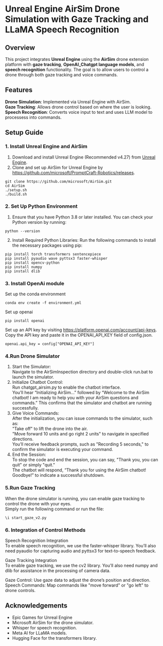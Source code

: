 # Unreal Engine AirSim Drone Simulation with Gaze Tracking and LLaMA Speech Recognition 
## Overview

This project integrates __Unreal Engine__ using the __AirSim__ drone extension platform with __gaze tracking__, __OpenAI_Chatgpt language models__, and __speech recognition__ functionality. The goal is to allow users to control a drone through both gaze tracking and voice commands.

## Features
__Drone Simulation__: Implemented via Unreal Engine with AirSim.<br>
__Gaze Tracking__: Allows drone control based on where the user is looking.<br>
__Speech Recognition__: Converts voice input to text and uses LLM model to processess into commands.<br>

## Setup Guide
### 1. Install Unreal Engine and AirSim
1. Download and install Unreal Engine (Recommended v4.27) from [Unreal Engine](https://www.unrealengine.com/en-US/download).
2. Clone and set up AirSim for Unreal Engine by https://github.com/microsoft/PromptCraft-Robotics/releases.
```
git clone https://github.com/microsoft/AirSim.git
cd AirSim
./setup.sh
./build.sh
```

### 2. Set Up Python Environment
1. Ensure that you have Python 3.8 or later installed. You can check your Python version by running:
```
python --version
```
2. Install Required Python Libraries: Run the following commands to install the necessary packages using pip:
```
pip install torch transformers sentencepiece
pip install pyaudio wave pyttsx3 faster-whisper
pip install opencv-python
pip install numpy
pip install dlib
```
### 3. Install OpenAi module
Set up the conda environment
```
conda env create -f environment.yml
```
Set up openai
```
pip install openai
```
Set up an API key by visiting https://platform.openai.com/account/api-keys. Copy the API key and paste it in the OPENAI_API_KEY field of config.json.
```
openai.api_key = config["OPENAI_API_KEY"]
```

### 4.Run Drone Simulator
1. Start the Simulator:<br>
Navigate to the AirSimInspection directory and double-click run.bat to launch the simulator.<br>
2. Initialize Chatbot Control:<br>
Run chatgpt_airsim.py to enable the chatbot interface.<br>
You’ll hear “Initializing AirSim...” followed by “Welcome to the AirSim chatbot! I am ready to help you with your AirSim questions and commands.” This confirms that the simulator and chatbot are running successfully.<br>
3. Give Voice Commands:<br>
After the initialization, you can issue commands to the simulator, such as:<br>
"Take off" to lift the drone into the air.<br>
"Move forward 10 units and go right 2 units" to navigate in specified directions.<br>
You’ll receive feedback prompts, such as "Recording 5 seconds," to confirm the simulator is executing your command.<br>
4. End the Session:<br>
To stop the code and end the session, you can say, "Thank you, you can quit" or simply "quit."<br>
The chatbot will respond, “Thank you for using the AirSim chatbot! Goodbye!” to indicate a successful shutdown.<br>

### 5.Run Gaze Tracking
When the drone simulator is running, you can enable gaze tracking to control the drone with your eyes. <br>
Simply run the following command or run the file:
```
\i start_gaze_v2.py
```

### 6. Integration of Control Methods
Speech Recognition Integration<br>
To enable speech recognition, we use the faster-whisper library. You’ll also need pyaudio for capturing audio and pyttsx3 for text-to-speech feedback.

Gaze Tracking Integration<br>
To enable gaze tracking, we use the cv2 library. You'll also need numpy and dlib for assistance in the processing of camera data.

Gaze Control: Use gaze data to adjust the drone’s position and direction.
Speech Commands: Map commands like "move forward" or "go left" to drone controls.


## Acknowledgements
* Epic Games for Unreal Engine
* Microsoft AirSim for the drone simulator.
* Whisper for speech recognition.
* Meta AI for LLaMA models.
* Hugging Face for the transformers library.

